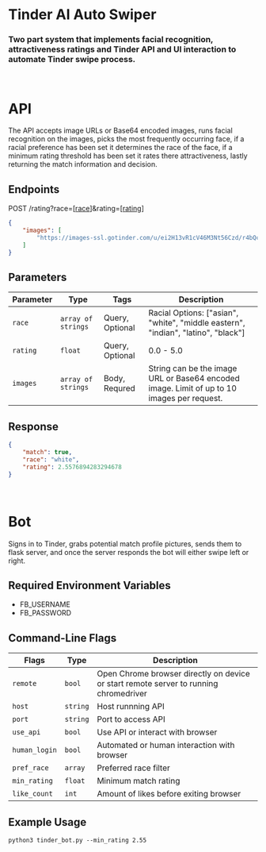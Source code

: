 # Tinder AI Auto Swiper
### Two part system that implements facial recognition, attractiveness ratings and Tinder API and UI interaction to automate Tinder swipe process.

<br>

# API

The API accepts image URLs or Base64 encoded images, runs facial recognition on the images, picks the most frequently occurring face, if a racial preference has been set it determines the race of the face, if a minimum rating threshold has been set it rates there attractiveness, lastly returning the match information and decision.

## Endpoints
POST /rating?race=[<ins>race</ins>]&rating=[<ins>rating</ins>]

```json
{
    "images": [
        "https://images-ssl.gotinder.com/u/ei2H13vR1cV46M3Nt56Czd/r4bQcxoqzuan2pwcPwbJ1z.jpeg?Policy=eyJTdGF0ZW1lbnQiOiBbeyJSZXNvdXJjZSI6IiovdS9laTJIMTN2UjFjVjQ2TTNOdDU2Q3pkLyoiLCJDb25kaXRpb24iOnsiRGF0ZUxlc3NUaGFuIjp7IkFXUzpFcG9jaFRpbWUiOjE2NjE1NTg2NDB9fX1df"
    ]
}
```

## Parameters
| Parameter | Type | Tags | Description |
|  --- | --- | --- | --- |
| `race` | `array of strings` | Query, Optional | Racial Options: ["asian", "white", "middle eastern", "indian", "latino", "black"] |
| `rating` | `float` | Query, Optional | 0.0 - 5.0 |
| `images` | `array of strings` | Body, Requred | String can be the image URL or Base64 encoded image. Limit of up to 10 images per request. |

## Response
```json
{
    "match": true, 
    "race": "white", 
    "rating": 2.5576894283294678
}
```

<br>

# Bot

Signs in to Tinder, grabs potential match profile pictures, sends them to flask server, and once the server responds the bot will either swipe left or right.

## Required Environment Variables
* FB_USERNAME
* FB_PASSWORD

## Command-Line Flags
| Flags | Type | Description |
|  --- | --- | --- |
| `remote` | `bool` | Open Chrome browser directly on device or start remote server to running chromedriver |
| `host` | `string` | Host runnning API |
| `port` | `string` | Port to access API |
| `use_api` | `bool` | Use API or interact with browser |
| `human_login` | `bool` | Automated or human interaction with browser |
| `pref_race` | `array` | Preferred race filter |
| `min_rating` | `float` | Minimum match rating |
| `like_count` | `int` | Amount of likes before exiting browser |

## Example Usage
```
python3 tinder_bot.py --min_rating 2.55
```
